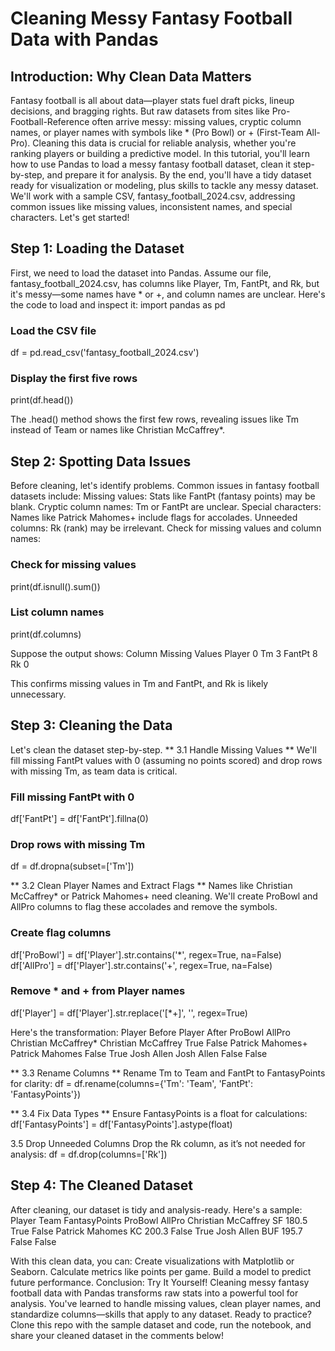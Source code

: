 # Cleaning Messy Fantasy Football Data with Pandas
## Introduction: Why Clean Data Matters
Fantasy football is all about data—player stats fuel draft picks, lineup decisions, and bragging rights. But raw datasets from sites like Pro-Football-Reference often arrive messy: missing values, cryptic column names, or player names with symbols like * (Pro Bowl) or + (First-Team All-Pro). Cleaning this data is crucial for reliable analysis, whether you're ranking players or building a predictive model. In this tutorial, you'll learn how to use Pandas to load a messy fantasy football dataset, clean it step-by-step, and prepare it for analysis. By the end, you'll have a tidy dataset ready for visualization or modeling, plus skills to tackle any messy dataset.
We'll work with a sample CSV, fantasy_football_2024.csv, addressing common issues like missing values, inconsistent names, and special characters. Let's get started!
## Step 1: Loading the Dataset
First, we need to load the dataset into Pandas. Assume our file, fantasy_football_2024.csv, has columns like Player, Tm, FantPt, and Rk, but it's messy—some names have * or +, and column names are unclear.
Here's the code to load and inspect it:
import pandas as pd

### Load the CSV file
df = pd.read_csv('fantasy_football_2024.csv')

### Display the first five rows
print(df.head())

The .head() method shows the first few rows, revealing issues like Tm instead of Team or names like Christian McCaffrey*.
## Step 2: Spotting Data Issues
Before cleaning, let's identify problems. Common issues in fantasy football datasets include:
Missing values: Stats like FantPt (fantasy points) may be blank.
Cryptic column names: Tm or FantPt are unclear.
Special characters: Names like Patrick Mahomes+ include flags for accolades.
Unneeded columns: Rk (rank) may be irrelevant.
Check for missing values and column names:
### Check for missing values
print(df.isnull().sum())

### List column names
print(df.columns)

Suppose the output shows:
Column
Missing Values
Player
0
Tm
3
FantPt
8
Rk
0

This confirms missing values in Tm and FantPt, and Rk is likely unnecessary.
## Step 3: Cleaning the Data
Let's clean the dataset step-by-step.
** 3.1 Handle Missing Values **
We'll fill missing FantPt values with 0 (assuming no points scored) and drop rows with missing Tm, as team data is critical.
### Fill missing FantPt with 0
df['FantPt'] = df['FantPt'].fillna(0)

### Drop rows with missing Tm
df = df.dropna(subset=['Tm'])

** 3.2 Clean Player Names and Extract Flags **
Names like Christian McCaffrey* or Patrick Mahomes+ need cleaning. We'll create ProBowl and AllPro columns to flag these accolades and remove the symbols.
### Create flag columns
df['ProBowl'] = df['Player'].str.contains('\*', regex=True, na=False)
df['AllPro'] = df['Player'].str.contains('\+', regex=True, na=False)

### Remove * and + from Player names
df['Player'] = df['Player'].str.replace('[\*\+]', '', regex=True)

Here's the transformation:
Player Before
Player After
ProBowl
AllPro
Christian McCaffrey*
Christian McCaffrey
True
False
Patrick Mahomes+
Patrick Mahomes
False
True
Josh Allen
Josh Allen
False
False

** 3.3 Rename Columns **
Rename Tm to Team and FantPt to FantasyPoints for clarity:
df = df.rename(columns={'Tm': 'Team', 'FantPt': 'FantasyPoints'})

** 3.4 Fix Data Types **
Ensure FantasyPoints is a float for calculations:
df['FantasyPoints'] = df['FantasyPoints'].astype(float)

3.5 Drop Unneeded Columns
Drop the Rk column, as it’s not needed for analysis:
df = df.drop(columns=['Rk'])

## Step 4: The Cleaned Dataset
After cleaning, our dataset is tidy and analysis-ready. Here's a sample:
Player
Team
FantasyPoints
ProBowl
AllPro
Christian McCaffrey
SF
180.5
True
False
Patrick Mahomes
KC
200.3
False
True
Josh Allen
BUF
195.7
False
False

With this clean data, you can:
Create visualizations with Matplotlib or Seaborn.
Calculate metrics like points per game.
Build a model to predict future performance.
Conclusion: Try It Yourself!
Cleaning messy fantasy football data with Pandas transforms raw stats into a powerful tool for analysis. You've learned to handle missing values, clean player names, and standardize columns—skills that apply to any dataset. Ready to practice? Clone this repo with the sample dataset and code, run the notebook, and share your cleaned dataset in the comments below!


